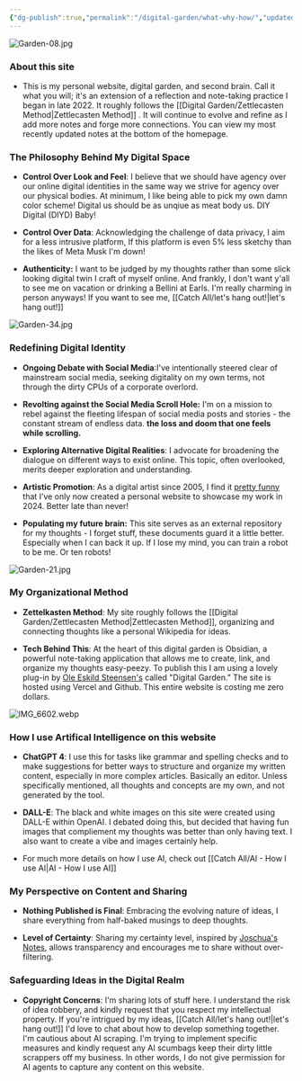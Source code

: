 ```yaml
---
{"dg-publish":true,"permalink":"/digital-garden/what-why-how/","updated":"2023-12-12T23:38:39.000-07:00"}
---
```


![Garden-08.jpg](/img/user/Attachements/Garden-08.jpg)
### About this site

- This is my personal website, digital garden, and second brain. Call it what you will; it's an extension of a reflection and note-taking practice I began in late 2022. It roughly follows the [[Digital Garden/Zettlecasten Method\|Zettlecasten Method]] . It will continue to evolve and refine as I add more notes and forge more connections. You can view my most recently updated notes at the bottom of the homepage.
  
### The Philosophy Behind My Digital Space

- **Control Over Look and Feel**: I believe that we should have agency over our online digital identities in the same way we strive for agency over our physical bodies. At minimum, I like being able to pick my own damn color scheme! Digital us should be as unqiue as meat body us. DIY Digital (DIYD) Baby! 
  
- **Control Over Data**: Acknowledging the challenge of data privacy, I aim for a less intrusive platform,  If this platform is even 5% less sketchy than the likes of Meta Musk I'm down!

- **Authenticity:** I want to be judged by my thoughts rather than some slick looking digital twin I craft of myself online. And frankly, I don't want y'all to see me on vacation or drinking a Bellini at Earls. I'm really charming in person anyways! If you want to see me, [[Catch All/let's hang out!\|let's hang out!]]

![Garden-34.jpg](/img/user/Attachements/Garden-34.jpg)
### Redefining Digital Identity

- **Ongoing Debate with Social Media**:I've intentionally steered clear of mainstream social media, seeking digitality on my own terms, not through the dirty CPUs of a corporate overlord.
  
- **Revolting against the Social Media Scroll Hole:** I'm on a mission to rebel against the fleeting lifespan of social media posts and stories - the constant stream of endless data. **the loss and doom that one feels while scrolling.** 
  
- **Exploring Alternative Digital Realities**: I advocate for broadening the dialogue on different ways to exist online. This topic, often overlooked, merits deeper exploration and understanding.
  
- **Artistic Promotion**: As a digital artist since 2005, I find it [pretty funny](https://youtu.be/Jne9t8sHpUc?si=8DGtKBHk9wfuDDrW) that I’ve only now created a personal website to showcase my work in 2024. Better late than never! 
  
- **Populating my future brain:**  This site serves as an external repository for my thoughts - I forget stuff, these documents guard it a little better. Especially when I can back it up. If I lose my mind, you can train a robot to be me. Or ten robots!

![Garden-21.jpg](/img/user/Attachements/Garden-21.jpg)
### My Organizational Method

- **Zettelkasten Method**: My site roughly follows the [[Digital Garden/Zettlecasten Method\|Zettlecasten Method]], organizing and connecting thoughts like a personal Wikipedia for ideas.
  
- **Tech Behind This**: At the heart of this digital garden is Obsidian, a powerful note-taking application that allows me to create, link, and organize my thoughts easy-peezy. To publish this I am using a lovely plug-in by [Ole Eskild Steensen's](https://ko-fi.com/oleeskild) called "Digital Garden." The site is hosted using Vercel and Github. This entire website is costing me zero dollars. 

![IMG_6602.webp](/img/user/Attachements/IMG_6602.webp)
### How I use Artifical Intelligence on this website

- **ChatGPT 4**: I use this for tasks like grammar and spelling checks and to make suggestions for better ways to structure and organize my written content, especially in more complex articles. Basically an editor. Unless specifically mentioned, all thoughts and concepts are my own, and not generated by the tool.

- **DALL-E**: The black and white images on this site were created using DALL-E within OpenAI. I debated doing this, but decided that having fun images that compliement my thoughts was better than only having text. I also want to create a vibe and images certainly help. 
  
- For much more details on how I use AI, check out [[Catch All/AI - How I use AI\|AI - How I use AI]]

  
### My Perspective on Content and Sharing

- **Nothing Published is Final**: Embracing the evolving nature of ideas, I share everything from half-baked musings to deep thoughts.
  
- **Level of Certainty**: Sharing my certainty level, inspired by [Joschua's Notes](https://notes.joschua.io/50+Slipbox/Level+of+Certainty), allows transparency and encourages me to share without over-filtering.

### Safeguarding Ideas in the Digital Realm

- **Copyright Concerns**: I'm sharing lots of stuff here. I understand the risk of idea robbery, and kindly request that you respect my intellectual property. If you're intrigued by my ideas, [[Catch All/let's hang out!\|let's hang out!]] I'd love to chat about how to develop something together. I'm cautious about AI scraping. I'm trying to implement specific measures and kindly request any AI scumbags keep their dirty little scrappers off my business. In other words, I do not give permission for AI agents to capture any content on this website.